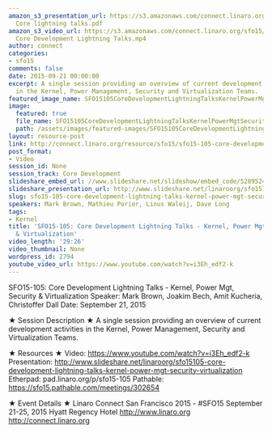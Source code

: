 ```yaml
---
amazon_s3_presentation_url: https://s3.amazonaws.com/connect.linaro.org/sfo15/Presentations/09-21-Monday/SFO15-105-
  Core lightning talks.pdf
amazon_s3_video_url: https://s3.amazonaws.com/connect.linaro.org/sfo15/Videos/09-21-Monday/SFO15-105
  Core Development Lightning Talks.mp4
author: connect
categories:
- sfo15
comments: false
date: 2015-09-21 00:00:00
excerpt: A single session providing an overview of current development activities
  in the Kernel, Power Management, Security and Virtualization Teams.
featured_image_name: SFO15105CoreDevelopmentLightningTalksKernelPowerMgtSecurityVirtualization.jpg
image:
  featured: true
  file_name: SFO15105CoreDevelopmentLightningTalksKernelPowerMgtSecurityVirtualization.jpg
  path: /assets/images/featured-images/SFO15105CoreDevelopmentLightningTalksKernelPowerMgtSecurityVirtualization.jpg
layout: resource-post
link: http://connect.linaro.org/resource/sfo15/sfo15-105-core-development-lightning-talks-kernel-power-mgt-security-virtualization/
post_format:
- Video
session_id: None
session_track: Core Development
slideshare_embed_url: //www.slideshare.net/slideshow/embed_code/52895245
slideshare_presentation_url: http://www.slideshare.net/linaroorg/sfo15105-core-development-lightning-talks-kernel-power-mgt-security-virtualization
slug: sfo15-105-core-development-lightning-talks-kernel-power-mgt-security-virtualization
speakers: Mark Brown, Mathieu Porier, Linus Waleij, Dave Long
tags:
- Kernel
title: 'SFO15-105: Core Development Lightning Talks - Kernel, Power Mgt, Security
  & Virtualization'
video_length: '29:26'
video_thumbnail: None
wordpress_id: 2794
youtube_video_url: https://www.youtube.com/watch?v=i3Eh_edf2-k
---
```


SFO15-105: Core Development Lightning Talks - Kernel, Power Mgt, Security & Virtualization
Speaker: Mark Brown, Joakim Bech, Amit Kucheria, Christoffer Dall
Date: September 21, 2015

★ Session Description ★
A single session providing an overview of current development activities in the Kernel, Power Management, Security and Virtualization Teams.

★ Resources ★ 
Video: https://www.youtube.com/watch?v=i3Eh_edf2-k
Presentation: http://www.slideshare.net/linaroorg/sfo15105-core-development-lightning-talks-kernel-power-mgt-security-virtualization
Etherpad: pad.linaro.org/p/sfo15-105
Pathable: https://sfo15.pathable.com/meetings/302654     


★ Event Details ★ 
Linaro Connect San Francisco 2015 - #SFO15 
September 21-25, 2015 
Hyatt Regency Hotel 
http://www.linaro.org
http://connect.linaro.org